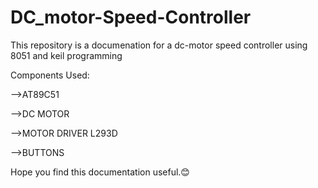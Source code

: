 # DC_motor-Speed-Controller
This repository is a documenation for a dc-motor speed controller using 8051 and keil programming

Components Used:

-->AT89C51

-->DC MOTOR

-->MOTOR DRIVER L293D

-->BUTTONS

Hope you find this documentation useful.😊
